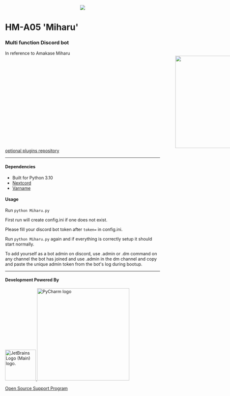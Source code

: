 <div align="center">
  <img src="https://user-images.githubusercontent.com/6142286/158825744-a90ca074-6cc2-43e9-a662-695db28cadb1.gif"/>
</div>

# HM-A05 'Miharu'
### Multi function Discord bot

In reference to Amakase Miharu
<img src="https://www.python.org/static/community_logos/python-powered-w.svg" width="300px" hspace="110%"/>
[optional plugins repository](https://github.com/LaaZa/hm-a05-plugins)

* * *
#### Dependencies

- Built for Python 3.10
- [Nextcord](https://github.com/nextcord/nextcord)
- [Varname](https://pypi.org/project/varname/)



#### Usage
Run `python Miharu.py`

First run will create config.ini if one does not exist.

Please fill your discord bot token after `token=` in config.ini.

Run `python Miharu.py` again and if everything is correctly setup it should start normally.

To add yourself as a bot admin on discord, use .admin or .dm command on any channel the bot has joined and use .admin in the dm channel and copy and paste the unique admin token from the bot's log during bootup.
* * *
#### Development Powered By
<a href="https://www.jetbrains.com/">
  <img src="https://resources.jetbrains.com/storage/products/company/brand/logos/jb_beam.png" alt="JetBrains Logo (Main) logo." width=100px>
</a>
<a href="https://www.jetbrains.com/pycharm/">
  <img alt="PyCharm logo" src="https://resources.jetbrains.com/storage/products/company/brand/logos/PyCharm.svg" width=300px/>
</a>



[Open Source Support Program](https://jb.gg/OpenSourceSupport)
